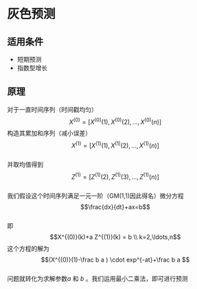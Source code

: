 # 灰色预测
## 适用条件
- 短期预测
- 指数型增长
## 原理  
对于一直时间序列（时间戳均匀）  
$$ X^{(0)}=[X^{(0)}(1),X^{(0)}(2),\ldots,X^{(0)}(n)]$$ 
构造其累加和序列（减小误差）  
$$ X^{(1)}=[X^{(1)}(1),X^{(1)}(2),\ldots,X^{(1)}(n)]$$  
并取均值得到  
$$ Z^{(1)}=[Z^{(1)}(2),Z^{(1)}(3),\ldots,Z^{(1)}(n)]$$  
我们假设这个时间序列满足一元一阶（GM(1,1)因此得名）微分方程  
$$\frac{dx}{dt}+ax=b$$  
即  
$$X^{(0)}(k)+a Z^{(1)}(k) = b \\ k=2,\ldots,n$$
这个方程的解为  
$$(X^{(0)}(1)-\frac b a ) \cdot exp^{-at}+\frac b a $$  
问题就转化为求解参数$a$ 和 $b$ 。我们运用最小二乘法，即可进行预测